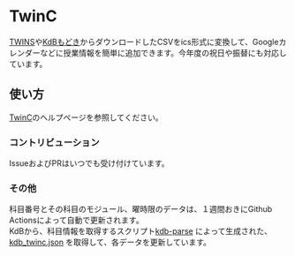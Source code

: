 # TwinC  
[TWINS](https://twins.tsukuba.ac.jp/campusweb/campusportal.do)や[KdBもどき](https://make-it-tsukuba.github.io/alternative-tsukuba-kdb/)からダウンロードしたCSVをics形式に変換して、Googleカレンダーなどに授業情報を簡単に追加できます。今年度の祝日や振替にも対応しています。

## 使い方
[TwinC](https://mimori256.github.io/twinc/)のヘルプページを参照してください。

### コントリビューション 
IssueおよびPRはいつでも受け付けています。

### その他
科目番号とその科目のモジュール、曜時限のデータは、１週間おきにGithub Actionsによって自動で更新されます。  
KdBから、科目情報を取得するスクリプト[kdb-parse](https://github.com/Mimori256/kdb-parse) によって生成された、[kdb_twinc.json](https://github.com/Mimori256/kdb-parse/blob/main/kdb_twinc.json) を取得して、各データを更新しています。
